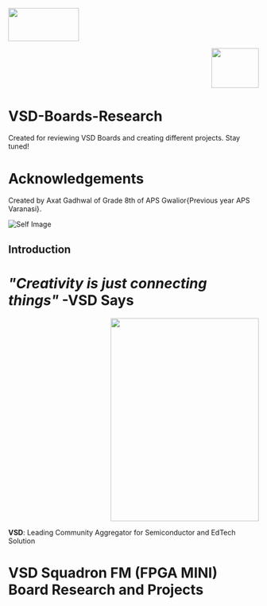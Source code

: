 <p><p align="left"><img src="https://github.com/user-attachments/assets/0c0c1366-efa6-4308-84cf-0e137a1ad924" Width=141.82 Height=67.46></p><p align="right"><img src="https://github.com/user-attachments/assets/cd859120-d545-4ad2-9c76-d747c2f6a854" Width=95 Height=80></p></p> 
   
 
# VSD-Boards-Research
Created for reviewing VSD Boards and creating different projects. Stay tuned!

# Acknowledgements

Created by Axat Gadhwal of Grade 8th of APS Gwalior{Previous year APS Varanasi}. 

![Self Image](https://github.com/user-attachments/assets/0c0c1366-efa6-4308-84cf-0e1371ad924)






## Introduction

# **_"Creativity is just connecting things"_** -VSD Says  
<p align="right"><img src="https://github.com/user-attachments/assets/8ce42fca-75d8-4bdc-aa83-3fc17ae75715" width =297.88 height=409.46></p>


**VSD**: Leading Community Aggregator for Semiconductor and EdTech Solution



# VSD Squadron FM (FPGA MINI) Board Research and Projects


